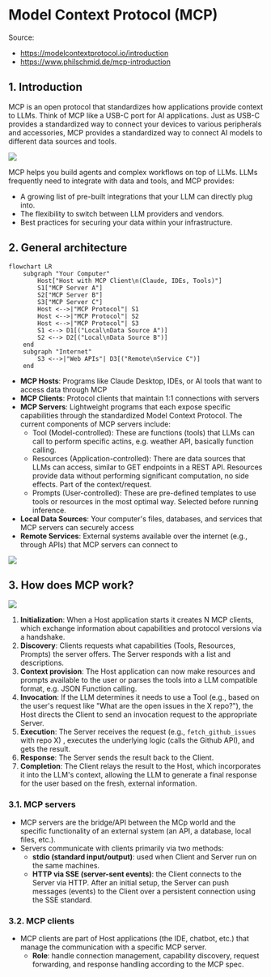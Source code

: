 # Model Context Protocol (MCP)

Source:

- <https://modelcontextprotocol.io/introduction>
- <https://www.philschmid.de/mcp-introduction>

## 1. Introduction

MCP is an open protocol that standardizes how applications provide context to LLMs. Think of MCP like a USB-C port for AI applications. Just as USB-C provides a standardized way to connect your devices to various peripherals and accessories, MCP provides a standardized way to connect AI models to different data sources and tools.

![](https://www.philschmid.de/static/blog/mcp-introduction/api.png)

MCP helps you build agents and complex workflows on top of LLMs. LLMs frequently need to integrate with data and tools, and MCP provides:
- A growing list of pre-built integrations that your LLM can directly plug into.
- The flexibility to switch between LLM providers and vendors.
- Best practices for securing your data within your infrastructure.

## 2. General architecture


```mermaid
flowchart LR
    subgraph "Your Computer"
        Host["Host with MCP Client\n(Claude, IDEs, Tools)"]
        S1["MCP Server A"]
        S2["MCP Server B"]
        S3["MCP Server C"]
        Host <-->|"MCP Protocol"| S1
        Host <-->|"MCP Protocol"| S2
        Host <-->|"MCP Protocol"| S3
        S1 <--> D1[("Local\nData Source A")]
        S2 <--> D2[("Local\nData Source B")]
    end
    subgraph "Internet"
        S3 <-->|"Web APIs"| D3[("Remote\nService C")]
    end
```

- **MCP Hosts**: Programs like Claude Desktop, IDEs, or AI tools that want to access data through MCP
- **MCP Clients**: Protocol clients that maintain 1:1 connections with servers
- **MCP Servers**: Lightweight programs that each expose specific capabilities through the standardized Model Context Protocol. The current components of MCP servers include:
  - Tool (Model-controlled): These are functions (tools) that LLMs can call to perform specific actins, e.g. weather API, basically function calling.
  - Resources (Application-controlled): There are data sources that LLMs can access, similar to GET endpoints in a REST API. Resources provide data without performing significant computation, no side effects. Part of the context/request.
  - Prompts (User-controlled): These are pre-defined templates to use tools or resources in the most optimal way. Selected before running inference.
- **Local Data Sources**: Your computer's files, databases, and services that MCP servers can securely access
- **Remote Services**: External systems available over the internet (e.g., through APIs) that MCP servers can connect to

![](https://www.philschmid.de/static/blog/mcp-introduction/overview.png)

## 3. How does MCP work?

![](https://www.philschmid.de/static/blog/mcp-introduction/architecture.png)

1. **Initialization**: When a Host application starts it creates N MCP clients, which exchange information about capabilities and protocol versions via a handshake.
2. **Discovery**: Clients requests what capabilities (Tools, Resources, Prompts) the server offers. The Server responds with a list and descriptions.
3. **Context provision**: The Host application can now make resources and prompts available to the user or parses the tools into a LLM compatible format, e.g. JSON Function calling.
4. **Invocation**: If the LLM determines it needs to use a Tool (e.g., based on the user's request like "What are the open issues in the X repo?"), the Host directs the Client to send an invocation request to the appropriate Server.
5. **Execution**: The Server receives the request (e.g., `fetch_github_issues` with repo X) , executes the underlying logic (calls the Github API), and gets the result.
6. **Response**: The Server sends the result back to the Client.
7. **Completion**: The Client relays the result to the Host, which incorporates it into the LLM's context, allowing the LLM to generate a final response for the user based on the fresh, external information.

### 3.1. MCP servers

- MCP servers are the bridge/API between the MCp world and the specific functionality of an external system (an API, a database, local files, etc.).
- Servers communicate with clients primarily via two methods:
  - **stdio (standard input/output)**: used when Client and Server run on the same machines.
  - **HTTP via SSE (server-sent events)**: the Client connects to the Server via HTTP. After an initial setup, the Server can push messages (events) to the Client over a persistent connection using the SSE standard.

### 3.2. MCP clients

- MCP clients are part of Host applications (the IDE, chatbot, etc.) that manage the communication with a specific MCP server.
  - **Role**: handle connection management, capability discovery, request forwarding, and response handling according to the MCP spec.
